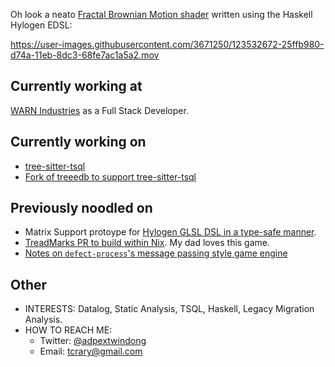 Oh look a neato [Fractal Brownian Motion shader](https://github.com/adpextwindong/hylogen_glsl_demos/blob/master/app/fbm.hs) written using the Haskell Hylogen EDSL:

https://user-images.githubusercontent.com/3671250/123532672-25ffb980-d74a-11eb-8dc3-68fe7ac1a5a2.mov

## Currently working at

[WARN Industries](https://www.warn.com/) as a Full Stack Developer.

## Currently working on

- [tree-sitter-tsql](https://github.com/Crary-Systems/tree-sitter-tsql)
- [Fork of treeedb to support tree-sitter-tsql](https://github.com/Crary-Systems/treeedb)

## Previously noodled on
- Matrix Support protoype for [Hylogen GLSL DSL in a type-safe manner](https://github.com/adpextwindong/hylogen).
- [TreadMarks PR to build within Nix](https://github.com/ptitSeb/TreadMarks/pull/4). My dad loves this game.
- [Notes on `defect-process`'s message passing style game engine](https://github.com/adpextwindong/defect-process/blob/main/notes.md)

## Other
- INTERESTS: Datalog, Static Analysis, TSQL, Haskell, Legacy Migration Analysis.
- HOW TO REACH ME:
    - Twitter: [@adpextwindong](https://twitter.com/adPEXtwinDoNG)
    - Email: tcrary@gmail.com
